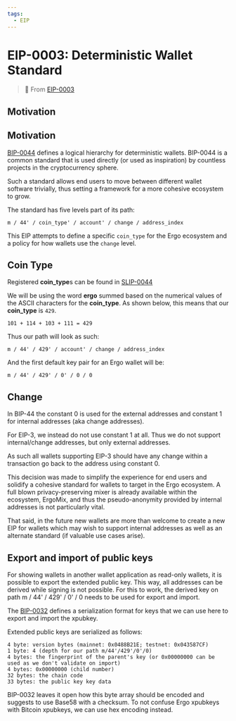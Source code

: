```yaml
---
tags:
  - EIP
---
```


# EIP-0003: Deterministic Wallet Standard

> 🔗 From [EIP-0003](https://github.com/ergoplatform/eips/blob/master/eip-0003.md)

Motivation
----------

Motivation
----------

[BIP-0044](https://github.com/bitcoin/bips/blob/master/bip-0044.mediawiki) defines a logical hierarchy for deterministic wallets. BIP-0044 is a common standard that is used directly (or used as inspiration) by countless projects in the cryptocurrency sphere.

Such a standard allows end users to move between different wallet software trivially, thus setting a framework for a more cohesive ecosystem to grow.

The standard has five levels part of its path:

```
m / 44' / coin_type' / account' / change / address_index
```

This EIP attempts to define a specific `coin_type` for the Ergo ecosystem and a policy for how wallets use the `change` level.

Coin Type
--------

Registered **coin_type**s can be found in [SLIP-0044](https://github.com/satoshilabs/slips/blob/master/slip-0044.md)

We will be using the word **ergo** summed based on the numerical values of the ASCII characters for the **coin_type**. As shown below, this means that our **coin_type** is `429`.

``
101 + 114 + 103 + 111 = 429
``

Thus our path will look as such:

```
m / 44' / 429' / account' / change / address_index
```

And the first default key pair for an Ergo wallet will be:

```
m / 44' / 429' / 0' / 0 / 0
```

Change
------

In BIP-44 the constant 0 is used for the external addresses and constant 1 for internal addresses (aka change addresses).

For EIP-3, we instead do not use constant 1 at all. Thus we do not support internal/change addresses, but only external addresses.

As such all wallets supporting EIP-3 should have any change within a transaction go back to the address using constant 0.

This decision was made to simplify the experience for end users and solidify a cohesive standard for wallets to target in the Ergo ecosystem. A full blown privacy-preserving mixer is already available within the ecosystem, ErgoMix, and thus the pseudo-anonymity provided by internal addresses is not particularly vital.

That said, in the future new wallets are more than welcome to create a new EIP for wallets which may wish to support internal addresses as well as an alternate standard (if valuable use cases arise).

Export and import of public keys
--------------------------------

For showing wallets in another wallet application as read-only wallets, it is possible to export the extended public key. This way, all addresses can be derived while signing is not possible. For this to work, the derived key on path m / 44' / 429' / 0' / 0 needs to be used for export and import.

The [BIP-0032](https://github.com/bitcoin/bips/blob/master/bip-0032.mediawiki#Serialization_format) defines a serialization format for keys that we can use here to export and import the xpubkey.

Extended public keys are serialized as follows:

    4 byte: version bytes (mainnet: 0x0488B21E; testnet: 0x043587CF)
    1 byte: 4 (depth for our path m/44'/429'/0'/0)
    4 bytes: the fingerprint of the parent's key (or 0x00000000 can be used as we don't validate on import)
    4 bytes: 0x00000000 (child number)
    32 bytes: the chain code
    33 bytes: the public key key data
    
BIP-0032 leaves it open how this byte array should be encoded and suggests to use Base58 with a checksum. To not confuse Ergo xpubkeys with Bitcoin xpubkeys, we can use hex encoding instead.
